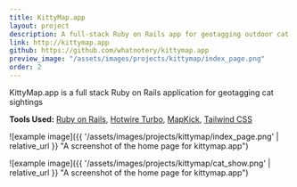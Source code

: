 ```yaml
---
title: KittyMap.app
layout: project
description: A full-stack Ruby on Rails app for geotagging outdoor cat sightings
link: http://kittymap.app
github: https://github.com/whatnotery/kittymap.app
preview_image: "/assets/images/projects/kittymap/index_page.png"
order: 2
---
```


KittyMap.app is a full stack Ruby on Rails application for geotagging cat sightings

**Tools Used:** [Ruby on Rails](https://rubyonrails.org), [Hotwire Turbo](https://hotwired.dev), [MapKick](https://chartkick.com/mapkick), [Tailwind CSS](https://tailwindcss.com/)

![example image]({{ '/assets/images/projects/kittymap/index_page.png' | relative_url }} "A screenshot of the home page for kittymap.app")

![example image]({{ '/assets/images/projects/kittymap/cat_show.png' | relative_url }} "A screenshot of the home page for kittymap.app")
